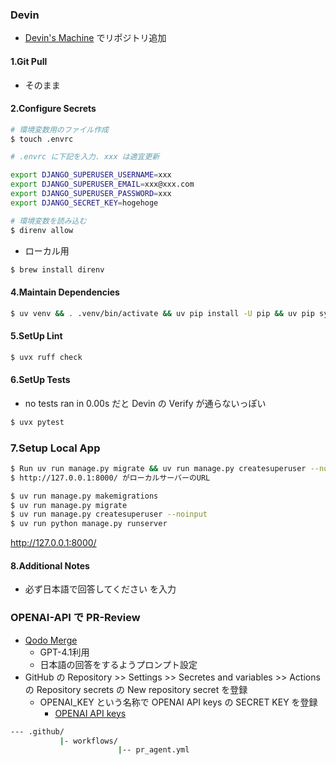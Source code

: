 ### Devin

- [Devin's Machine](https://app.devin.ai/workspace) でリポジトリ追加

#### 1.Git Pull
- そのまま

#### 2.Configure Secrets
```sh
# 環境変数用のファイル作成
$ touch .envrc

# .envrc に下記を入力. xxx は適宜更新

export DJANGO_SUPERUSER_USERNAME=xxx
export DJANGO_SUPERUSER_EMAIL=xxx@xxx.com
export DJANGO_SUPERUSER_PASSWORD=xxx
export DJANGO_SECRET_KEY=hogehoge

# 環境変数を読み込む
$ direnv allow
```

- ローカル用
```sh
$ brew install direnv
```
#### 4.Maintain Dependencies
```sh
$ uv venv && . .venv/bin/activate && uv pip install -U pip && uv pip sync requirements.txt
```

#### 5.SetUp Lint
```sh
$ uvx ruff check
```

#### 6.SetUp Tests
- no tests ran in 0.00s だと Devin の Verify が通らないっぽい
```sh
$ uvx pytest
```

### 7.Setup Local App

```sh
$ Run uv run manage.py migrate && uv run manage.py createsuperuser --noinput && uv run python manage.py runserver
$ http://127.0.0.1:8000/ がローカルサーバーのURL

$ uv run manage.py makemigrations
$ uv run manage.py migrate
$ uv run manage.py createsuperuser --noinput
$ uv run python manage.py runserver
```
http://127.0.0.1:8000/

#### 8.Additional Notes
- 必ず日本語で回答してください
を入力

### OPENAI-API で PR-Review
- [Qodo Merge](https://qodo-merge-docs.qodo.ai/installation/github/)
  - GPT-4.1利用
  - 日本語の回答をするようプロンプト設定
- GitHub の Repository >> Settings >> Secretes and variables >> Actions の Repository secrets の New repository secret を登録
  - OPENAI_KEY という名称で OPENAI API keys の SECRET KEY を登録
    - [OPENAI API keys](https://platform.openai.com/settings/organization/api-keys) 
```sh
--- .github/
           |- workflows/
                        |-- pr_agent.yml
```
